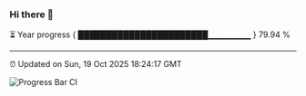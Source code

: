 ### Hi there 👋

⏳ Year progress { ███████████████████████▁▁▁▁▁▁▁ } 79.94 %

---

⏰ Updated on Sun, 19 Oct 2025 18:24:17 GMT

![Progress Bar CI](https://github.com/liununu/liununu/workflows/Progress%20Bar%20CI/badge.svg)
